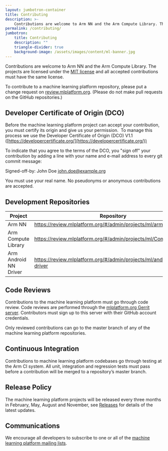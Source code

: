 ```yaml
---
layout: jumbotron-container
title: Contributing
description: >-
    Contributions are welcome to Arm NN and the Arm Compute Library. The projects are licensed under the MIT license and all accepted contributions must have the same license.
permalink: /contributing/
jumbotron:
    title: Contributing
    description: ""
    triangle-divider: true
    background-image: /assets/images/content/ml-banner.jpg
---
```

<div class="col-xs-12" markdown="1">

Contributions are welcome to Arm NN and the Arm Compute Library. The projects are licensed under the [MIT license](https://spdx.org/licenses/MIT.html) and all accepted contributions must have the same license.

To contribute to a machine learning platform repository, please put a change request on [review.mlplatform.org](https://review.mlplatform.org/). (Please do not make pull requests on the GitHub repositories.)

## Developer Certificate of Origin (DCO)

Before the machine learning platform project can accept your contribution, you must certify its origin and give us your permission.  To manage this process we use the Developer Certificate of Origin (DCO) V1.1 ([https://developercertificate.org/](https://developercertificate.org/))

To indicate that you agree to the terms of the DCO, you "sign off" your contribution by adding a line with your name and e-mail address to every git commit message:

Signed-off-by: John Doe <john.doe@example.org>

You must use your real name. No pseudonyms or anonymous contributions are accepted.

</div>

<div class="col-xs-12 col-sm-8">
    <h2>Development Repositories</h2>
    <div class="double-scroll">
        <table class="table">
            <thead>
                <th>Project</th>
                <th>Repository</th>
            </thead>
            <tbody>
                <tr>
                    <td>Arm NN</td>
                    <td>
                       <a href="https://review.mlplatform.org/#/admin/projects/ml/armnn">https://review.mlplatform.org/#/admin/projects/ml/armnn</a>
                    </td>
                </tr>
                <tr>
                    <td>Arm Compute Library</td>
                    <td>
                        <a href="https://review.mlplatform.org/#/admin/projects/ml/ComputeLibrary">https://review.mlplatform.org/#/admin/projects/ml/ComputeLibrary</a>
                    </td>
                </tr>
                <tr>
                    <td>Arm Android NN Driver</td>
                    <td>
                        <a href="https://review.mlplatform.org/#/admin/projects/ml/android-nn-driver">https://review.mlplatform.org/#/admin/projects/ml/android-nn-driver</a>
                    </td>
                </tr>
            </tbody>
        </table>
    </div>
</div> 
<div class="col-xs-12" markdown="1">

## Code Reviews

Contributions to the machine learning platform must go through code review. Code reviews are performed through the [mlplatform.org Gerrit server](https://review.mlplatform.org/). Contributors must sign up to this server with their GitHub account credentials.

Only reviewed contributions can go to the master branch of any of the machine learning platform repositories.

## Continuous Integration

Contributions to machine learning platform codebases go through testing at the Arm CI system. All unit, integration and regression
tests must pass before a contribution will be merged to a repository’s master branch.


## Release Policy

The machine learning platform projects will be released every three months in February, May, August and November, see [Releases](/releases/) for details of the latest updates.

## Communications

We encourage all developers to subscribe to one or all of the [machine learning platform mailing lists](/mailing-lists/).


</div>